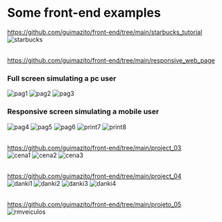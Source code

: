 <h1>Some front-end examples</h1>

<a href="https://github.com/guimazito/front-end/tree/main/starbucks_tutorial">https://github.com/guimazito/front-end/tree/main/starbucks_tutorial</a><br/>
![starbucks](https://user-images.githubusercontent.com/83731012/124389325-91024080-dcb4-11eb-978b-804bf981e989.PNG)

<br/><a href="https://github.com/guimazito/front-end/tree/main/responsive_web_page">https://github.com/guimazito/front-end/tree/main/responsive_web_page</a><br/>
<h3>Full screen simulating a pc user</h3>


![pag1](https://user-images.githubusercontent.com/83731012/124687555-206d4680-dea3-11eb-8433-f406e9caf861.PNG)
![pag2](https://user-images.githubusercontent.com/83731012/124687566-2400cd80-dea3-11eb-8294-88bbd92a1c08.PNG)
![pag3](https://user-images.githubusercontent.com/83731012/124687568-25ca9100-dea3-11eb-923d-bd0a8809a258.PNG)

<h3>Responsive screen simulating a mobile user</h3>

![pag4](https://user-images.githubusercontent.com/83731012/124687602-3aa72480-dea3-11eb-96cd-031272217308.PNG)
![pag5](https://user-images.githubusercontent.com/83731012/124687607-3c70e800-dea3-11eb-8694-403c003729c7.PNG)
![pag6](https://user-images.githubusercontent.com/83731012/124687613-3e3aab80-dea3-11eb-8fed-1a76151a77ad.PNG)
![print7](https://user-images.githubusercontent.com/83731012/124687618-40046f00-dea3-11eb-87b4-b59f913a9d6d.PNG)
![print8](https://user-images.githubusercontent.com/83731012/124687621-41ce3280-dea3-11eb-9e3e-bcdd4e599675.PNG)

<br/><a href="https://github.com/guimazito/front-end/tree/main/project_03">https://github.com/guimazito/front-end/tree/main/project_03</a><br/>
![cena1](https://user-images.githubusercontent.com/83731012/127927213-fd57364c-d23c-41e4-8fc4-2d401403bc6c.PNG)
![cena2](https://user-images.githubusercontent.com/83731012/127927274-6ebaa1fc-045f-4680-aa77-d0f12d8aef2f.PNG)
![cena3](https://user-images.githubusercontent.com/83731012/127927287-48ea490c-a076-4654-9b7c-24b5cbf2267b.PNG)

<br/><a href="https://github.com/guimazito/front-end/tree/main/project_04">https://github.com/guimazito/front-end/tree/main/project_04</a><br/>
![danki1](https://user-images.githubusercontent.com/83731012/127927350-5f709ec5-86bd-45af-ab7f-2ba90f8e3821.PNG)
![danki2](https://user-images.githubusercontent.com/83731012/127927356-890a4463-dfe3-49c0-89d7-19c4eb03e19f.PNG)
![danki3](https://user-images.githubusercontent.com/83731012/127927369-685a8b98-b724-4d14-8e17-9a6fac652928.PNG)
![danki4](https://user-images.githubusercontent.com/83731012/127927375-5501e1e8-08ff-4d91-a150-afb2df73f0a7.PNG)

<br/><a href="https://github.com/guimazito/front-end/tree/main/projeto_05">https://github.com/guimazito/front-end/tree/main/projeto_05</a><br/>
![rmveiculos](https://user-images.githubusercontent.com/83731012/132595331-28336014-dd0e-4e2e-908a-0c8e15dc8741.PNG)
